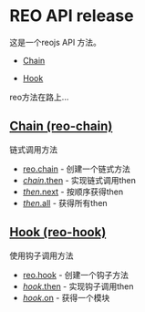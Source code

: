 # REO API release

这是一个reojs API 方法。

* [Chain](#chain-reo-chain)

* [Hook](#hook-reo-hook)

reo方法在路上...


## [Chain (reo-chain)](https://github.com/koringz/reo.js/tree/master/components/reo.chain/ZH-CN.md)
链式调用方法
* [reo.chain](https://github.com/koringz/reo.js/tree/master/components/reo.chain/ZH-CN.md#chain) - 创建一个链式方法
* [*chain*.then](https://github.com/koringz/reo.js/tree/master/components/reo.chain/ZH-CN.md#then) - 实现链式调用then
* [*then*.next](https://github.com/koringz/reo.js/tree/master/components/reo.chain/ZH-CN.md#next) - 按顺序获得then
* [*then*.all](https://github.com/koringz/reo.js/tree/master/components/reo.chain/ZH-CN.md#all) - 获得所有then

## [Hook (reo-hook)](https://github.com/koringz/reo.js/tree/master/components/reo.hook/ZH-CN.md)
使用钩子调用方法
* [reo.hook](https://github.com/koringz/reo.js/tree/master/components/reo.hook/ZH-CN.md#hook)  - 创建一个钩子方法
* [*hook*.then](https://github.com/koringz/reo.js/tree/master/components/reo.hook/ZH-CN.md#then)  - 实现钩子调用then
* [*hook*.on](https://github.com/koringz/reo.js/tree/master/components/reo.hook/ZH-CN.md#on)  - 获得一个模块
